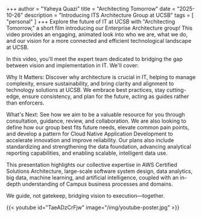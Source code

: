 +++
author = "Yaheya Quazi"
title = "Architecting Tomorrow"
date = "2025-10-26"
description = "Introducing ITS Architecture Group at UCSB"
tags = [
"personal"
]
+++
Explore the future of IT at UCSB with "Architecting Tomorrow," a short film introducing our Enterprise Architecture group! This video provides an engaging, animated look into who we are, what we do, and our vision for a more connected and efficient technological landscape at UCSB.

In this video, you'll meet the expert team dedicated to bridging the gap between vision and implementation in IT. We'll cover:

Why It Matters: Discover why architecture is crucial in IT, helping to manage complexity, ensure sustainability, and bring clarity and alignment to technology solutions at UCSB. We embrace best practices, stay cutting-edge, ensure consistency, and plan for the future, acting as guides rather than enforcers.

What's Next: See how we aim to be a valuable resource for you through consultation, guidance, review, and collaboration. We are also looking to define how our group best fits future needs, elevate common pain points, and develop a pattern for Cloud Native Application Development to accelerate innovation and improve reliability. Our plans also include standardizing and strengthening the data foundation, advancing analytical reporting capabilities, and enabling scalable, intelligent data use.

This presentation highlights our collective expertise in AWS Certified Solutions Architecture, large-scale software system design, data analytics, big data, machine learning, and artificial intelligence, coupled with an in-depth understanding of Campus business processes and domains.

We guide, not gatekeep, bridging vision to execution—together.

{{< youtube id="TaeADzCrFjw" image="/img/youtube-poster.jpg" >}}